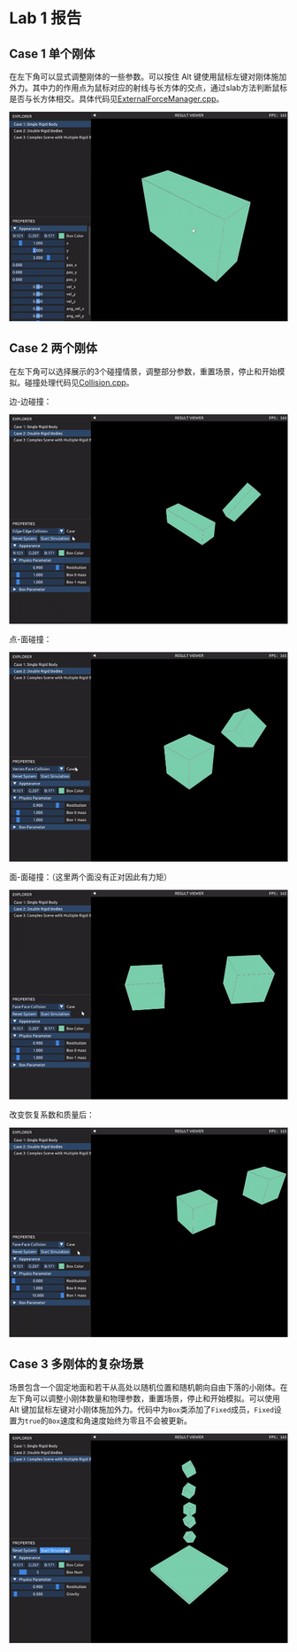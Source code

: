 # Lab 1 报告

## Case 1 单个刚体

在左下角可以显式调整刚体的一些参数。可以按住 Alt 键使用鼠标左键对刚体施加外力。其中力的作用点为鼠标对应的射线与长方体的交点，通过slab方法判断鼠标是否与长方体相交。具体代码见[ExternalForceManager.cpp](../src/VCX/Labs/Common/ExternalForceManager.cpp)。

![case1](../gif/lab1_case1.gif)

## Case 2 两个刚体

在左下角可以选择展示的3个碰撞情景，调整部分参数，重置场景，停止和开始模拟。碰撞处理代码见[Collision.cpp](../src/VCX/Labs/1-RigidBody/Collision.cpp)。

边-边碰撞：

![case2_1](../gif/lab1_case2_1.gif)

点-面碰撞：

![case2_2](../gif/lab1_case2_2.gif)

面-面碰撞：（这里两个面没有正对因此有力矩）

![case2_3](../gif/lab1_case2_3.gif)

改变恢复系数和质量后：

![case2_4](../gif/lab1_case2_4.gif)

## Case 3 多刚体的复杂场景

场景包含一个固定地面和若干从高处以随机位置和随机朝向自由下落的小刚体。在左下角可以调整小刚体数量和物理参数，重置场景，停止和开始模拟。可以使用 Alt 键加鼠标左键对小刚体施加外力。代码中为`Box`类添加了`Fixed`成员，`Fixed`设置为`true`的`Box`速度和角速度始终为零且不会被更新。

![case_3](../gif/lab1_case3.gif)
